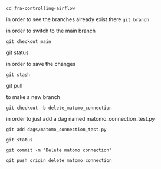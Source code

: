 ```cd fra-controlling-airflow``` 

in order to see the branches already exist there
```git branch```

in order to switch to the main branch
```
git checkout main
```

git status

in order to save the changes
```
git stash
```

git pull



to make a new branch

```
git checkout -b delete_matomo_connection
```


in order to just add a dag named matomo_connection_test.py
```
git add dags/matomo_connection_test.py
```
```
git status
```
```
git commit -m "Delete matomo connection"

```
```
git push origin delete_matomo_connection


```
